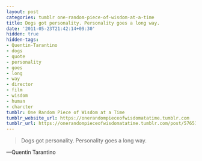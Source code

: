 ```yaml
---
layout: post
categories: tumblr one-random-piece-of-wisdom-at-a-time
title: Dogs got personality. Personality goes a long way.
date: '2011-05-23T21:42:14+09:30'
hidden: true
hidden-tags:
- Quentin-Tarantino
- dogs
- quote
- personality
- goes
- long
- way
- director
- film
- wisdom
- human
- charcter
tumblr: One Random Piece of Wisdom at a Time
tumblr_website_url: https://onerandompieceofwisdomatatime.tumblr.com
tumblr_url: https://onerandompieceofwisdomatatime.tumblr.com/post/5765185707/dogs-got-personality-personality-goes-a-long-way
---
```

> Dogs got personality. Personality goes a long way.

—Quentin Tarantino&nbsp;

